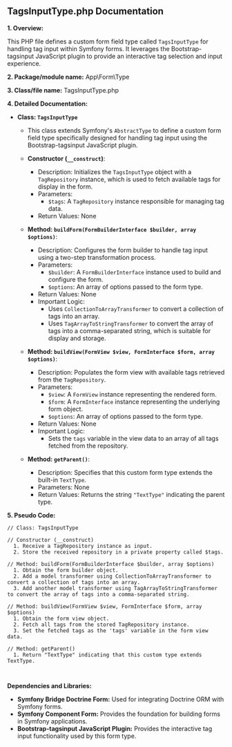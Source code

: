 ## TagsInputType.php Documentation

**1. Overview:**

This PHP file defines a custom form field type called `TagsInputType` for handling tag input within Symfony forms. It leverages the Bootstrap-tagsinput JavaScript plugin to provide an interactive tag selection and input experience. 

**2. Package/module name:** App\Form\Type

**3. Class/file name:** TagsInputType.php

**4. Detailed Documentation:**


* **Class: `TagsInputType`**
    *  This class extends Symfony's `AbstractType` to define a custom form field type specifically designed for handling tag input using the Bootstrap-tagsinput JavaScript plugin. 

    * **Constructor (`__construct`)**:
        *  Description: Initializes the `TagsInputType` object with a `TagRepository` instance, which is used to fetch available tags for display in the form.
        *  Parameters:
            * `$tags`: A `TagRepository` instance responsible for managing tag data.
        *  Return Values: None

    * **Method: `buildForm(FormBuilderInterface $builder, array $options)`**:
        * Description: Configures the form builder to handle tag input using a two-step transformation process. 
        * Parameters:
            * `$builder`: A `FormBuilderInterface` instance used to build and configure the form.
            * `$options`: An array of options passed to the form type.
        * Return Values: None
        * Important Logic:
            *  Uses `CollectionToArrayTransformer` to convert a collection of tags into an array.
            *  Uses `TagArrayToStringTransformer` to convert the array of tags into a comma-separated string, which is suitable for display and storage.

    * **Method: `buildView(FormView $view, FormInterface $form, array $options)`**:
        * Description: Populates the form view with available tags retrieved from the `TagRepository`.
        * Parameters:
            * `$view`: A `FormView` instance representing the rendered form.
            * `$form`: A `FormInterface` instance representing the underlying form object.
            * `$options`: An array of options passed to the form type.
        * Return Values: None
        * Important Logic:
            *  Sets the `tags` variable in the view data to an array of all tags fetched from the repository.

    * **Method: `getParent()`**:
        * Description: Specifies that this custom form type extends the built-in `TextType`.
        * Parameters: None
        * Return Values: Returns the string `"TextType"` indicating the parent type.



**5. Pseudo Code:**


```
// Class: TagsInputType

// Constructor (__construct)
  1. Receive a TagRepository instance as input.
  2. Store the received repository in a private property called $tags.

// Method: buildForm(FormBuilderInterface $builder, array $options)
  1. Obtain the form builder object.
  2. Add a model transformer using CollectionToArrayTransformer to convert a collection of tags into an array.
  3. Add another model transformer using TagArrayToStringTransformer to convert the array of tags into a comma-separated string.

// Method: buildView(FormView $view, FormInterface $form, array $options)
  1. Obtain the form view object.
  2. Fetch all tags from the stored TagRepository instance.
  3. Set the fetched tags as the 'tags' variable in the form view data.

// Method: getParent()
  1. Return "TextType" indicating that this custom type extends TextType. 



```


**Dependencies and Libraries:**

* **Symfony Bridge Doctrine Form:** Used for integrating Doctrine ORM with Symfony forms.
* **Symfony Component Form:** Provides the foundation for building forms in Symfony applications.
* **Bootstrap-tagsinput JavaScript Plugin:**  Provides the interactive tag input functionality used by this form type.




